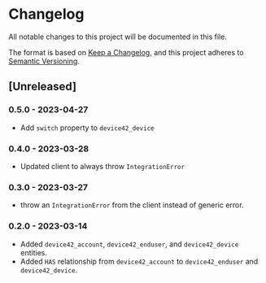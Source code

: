 # Changelog

All notable changes to this project will be documented in this file.

The format is based on [Keep a Changelog](https://keepachangelog.com/en/1.0.0/),
and this project adheres to
[Semantic Versioning](https://semver.org/spec/v2.0.0.html).

## [Unreleased]

### 0.5.0 - 2023-04-27

- Add `switch` property to `device42_device`

### 0.4.0 - 2023-03-28

- Updated client to always throw `IntegrationError`

### 0.3.0 - 2023-03-27

- throw an `IntegrationError` from the client instead of generic error.

### 0.2.0 - 2023-03-14

- Added `device42_account`, `device42_enduser`, and `device42_device` entities.
- Added `HAS` relationship from `device42_account` to `device42_enduser` and
  `device42_device`.
